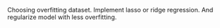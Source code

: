Choosing overfitting dataset.
Implement lasso or ridge regression.
And regularize model with less overfitting.

